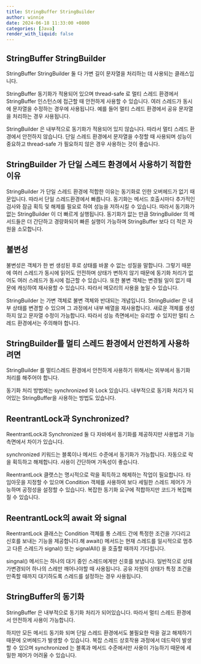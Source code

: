```yaml
---
title: StringBuffer StringBuilder
author: winnie
date: 2024-06-18 11:33:00 +0800
categories: [Java]
render_with_liquid: false
---
```


## StringBuffer StringBuilder
StringBuffer StringBuilder 둘 다 가변 길이 문자열을 처리하는 데 사용되는 클래스입니다.

StringBuffer 동기화가 적용되어 있으며 thread-safe 로 멀티 스레드 환경에서 StringBuffer 인스턴스에 접근할 때 안전하게 사용할 수  있습니다.
여러 스레드가 동시에 문자열을 수정하는 경우에 사용됩니다. 예를 들어 멀티 스레드 환경에서 공유 문자열을 처리하는 경우 사용됩니다.
<script src="https://gist.github.com/byunyourim/e1e56c08b6168c66d7324a03d3c1dc3c.js"></script>

StringBuilder 은 내부적으로 동기화가 적용되어 있지 않습니다. 따라서 멀티 스레드 환경에서 안전하지 않습니다.
단일 스레드 환경에서 문자열을 수정할 때 사용되며 성능이 중요하고 thread-safe 가 필요하지 않은 경우 사용하는 것이 좋습니다.
<script src="https://gist.github.com/byunyourim/3bc688cd74be0b6d4bf57f4b28300be4.js"></script>

## StringBuilder 가 단일 스레드 환경에서 사용하기 적합한 이유
StringBuilder 가 단일 스레드 환경에 적합한 이유는 동기화로 인한 오버헤드가 없기 때문입니다. 따라서 단일 스레드환경에서 빠릅니다.
동기화는 메서드 호출시마다 추가적인 검사와 잠금 획득 및 해제를 필요로 하여 성능을 저하시킬 수 있습니다.
따라서 동기화가 없는 StringBuilder 이 더 빠르게 실행됩니다.
동기화가 앖는 만큼 StringBuilder 의 메서드들은 더 간단하고 경량화되어 빠른 실행이 가능하며 StringBuffer 보다 더 적은 자원을 소모합니다.


## 불변성
불변성은 객체가 한 번 생성된 후로 상태를 바꿀 수 없는 성질을 말합니다.
그렇기 때문에 여러 스레드가 동시에 읽어도 안전하며 상태가 변하지 않기 때문에 동기화 처리가 없어도 여러 스레드가 동시에 접근할 수 있습니다.
또한 불변 객체는 변경될 일이 없기 때문에 캐싱하여 재사용할 수 있습니다. 따라서 메모리의 사용을 높일 수 있습니다.

StringBuilder 는 가변 객체로 불변 객체와 반대되는 개념입니다.
StringBuidler 은 내부 상태를 변경할 수 있으며 그 과정에서 내부 배열을 재사용합니다. 새로운 객체를 생성하지 않고 문자열 수정이 가능합니다.
따라서 성능 측면에서는 유리할 수 있지만 멀티 스레드 환경에서는 주의해야 합니다.


## StringBuilder를 멀티 스레드 환경에서 안전하게 사용하려면
StringBuilder 를 멀티스레드 환경에서 안전하게 사용하기 위해서는 외부에서 동기화 처리를 해주어야 합니다.

동기화 처리 방법에는 synchronized 와 Lock  있습니다.
내부적으로 동기화 처리가 되어있는 StringBuffer을 사용하는 방법도 있습니다.


## ReentrantLock과 Synchronized?
ReentrantLock과 Synchronized 둘 다 자바에서 동기화를 제공하지만 사용법과 기능 측면에서 차이가 있습니다.

synchronized 키워드는 블록이나 메서드 수준에서 동기화가 가능합니다. 자동으로 락을 획득하고 해제합니다.
사용이 간단하며 가독성이 좋습니다.
<script src="https://gist.github.com/byunyourim/d522eee32b0670d90a681e5929975f23.js"></script>

ReentrantLock 클랫스는 명시적으로 락을 획득하고 해제하는 작업이 필요합니다.
타임아웃을 지정할 수 있으며 Condition 객체를 사용하여 보다 세밀한 스레드 제어가 가능하며 공정성을 설정할 수 있습니다.
복잡한 동기화 요구에 적합하지만 코드가 복잡해질 수 있습니다.
<script src="https://gist.github.com/byunyourim/29938a19d1b22b786230fdc2fd6493c9.js"></script>


## ReentrantLock의 await 와 signal
ReentrantLock 클래스는 Condition 객체를 통 스레드 간에 특정한 조건을 기다리고 신호를 보내는 기능을 제공합니다.해
await() 메서드는 현재 스레드를 일시적으로 멈추고 다른 스레드가 signal() 또는 signalAll() 을 호출할 때까지 기다립니다.

singnal() 메서드는 하나의 대기 중인 스레드에게만 신호를 보냅니다. 일반적으로 상태가변경되어 하나의 스레만 깨어나야할 때 사용됩니다.
공유 자원의 상태가 특정 조건을 만족할 때까지 대기하도록 스레드를 설정하는 경우 사용됩니다.
<script src="https://gist.github.com/byunyourim/abc5c521cbbb8b597e7ca4587f021613.js"></script>


## StringBuffer의 동기화
StringBuffer 은 내부적으로 동기화 처리가 되어있습니다.
따라서 멀티 스레드 환경에서 안전하게 사용이 가능합니다. 

하지만 모든 메서드 동기화 되며 단일 스레드 환경에서도 불필요한 락을 걸고 해제하기 때문에 오버헤드가 발생할 수 있습니다.
복잡 스레드 상호작용 과정에서 데드락이 발생할 수 있으며 synchronized 는 블록과 메서드 수준에서만 사용이 가능하기 때문에 세밀한 제어가 어려울 수 있습니다.

